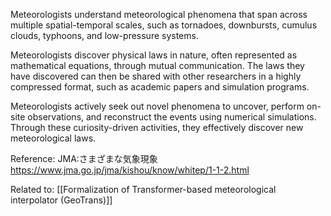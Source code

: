 Meteorologists understand meteorological phenomena that span across multiple spatial-temporal scales, such as tornadoes, downbursts, cumulus clouds, typhoons, and low-pressure systems.

Meteorologists discover physical laws in nature, often represented as mathematical equations, through mutual communication. The laws they have discovered can then be shared with other researchers in a highly compressed format, such as academic papers and simulation programs.

Meteorologists actively seek out novel phenomena to uncover, perform on-site observations, and reconstruct the events using numerical simulations. Through these curiosity-driven activities, they effectively discover new meteorological laws.

Reference:
JMA:さまざまな気象現象
https://www.jma.go.jp/jma/kishou/know/whitep/1-1-2.html

Related to:
[[Formalization of Transformer-based meteorological interpolator (GeoTrans)]]
